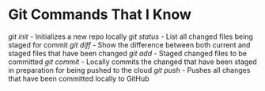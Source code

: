 # Git Commands That I Know

*git init* - Initializes a new repo locally
*git status* - List all changed files being staged for commit
*git diff* - Show the difference between both current and staged files that have been changed
*git add* - Staged changed files to be committed
*git commit* - Locally commits the changed that have been staged in preparation for being pushed to the cloud
*git push* - Pushes all changes that have been committed locally to GitHub
